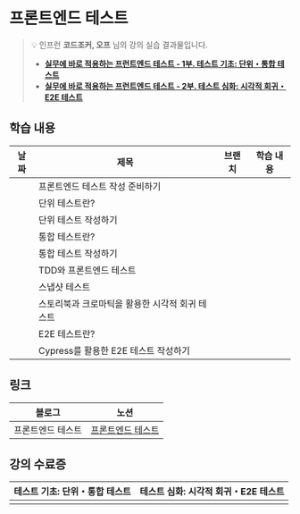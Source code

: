 # 프론트엔드 테스트

> 💡 인프런 **코드조커, 오프** 님의 강의 실습 결과물입니다.
> - **[실무에 바로 적용하는 프런트엔드 테스트 - 1부. 테스트 기초: 단위・통합 테스트](https://inf.run/rVcLN)**
> - **[실무에 바로 적용하는 프런트엔드 테스트 - 2부. 테스트 심화: 시각적 회귀・E2E 테스트](https://inf.run/zwz4W)**

## 학습 내용
| 날짜 | 제목 | 브랜치 | 학습 내용 |
| --- | --- | --- | --- |
|  | 프론트엔드 테스트 작성 준비하기 |  | |
|  | 단위 테스트란? |  | |
|  | 단위 테스트 작성하기 |  | |
|  | 통합 테스트란? |  | |
|  | 통합 테스트 작성하기 |  | |
|  | TDD와 프론트엔드 테스트 |  | |
|  | 스냅샷 테스트 |  | |
|  | 스토리북과 크로마틱을 활용한 시각적 회귀 테스트 |  | |
|  | E2E 테스트란? |  | |
|  | Cypress를 활용한 E2E 테스트 작성하기 |  | |

## 링크
| 블로그 | 노션 |
| --- | --- | 
|프론트엔드 테스트| [프론트엔드 테스트](https://www.notion.so/c049989764d54ae3b5cde498a67151b4?pvs=4) |

## 강의 수료증
| 테스트 기초: 단위・통합 테스트 | 테스트 심화: 시각적 회귀・E2E 테스트 |
| --- | --- | 
|  |  |
